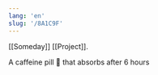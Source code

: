 ```yaml
---
lang: 'en'
slug: '/8A1C9F'
---
```


[[Someday]] [[Project]].

A caffeine pill 💊 that absorbs after 6 hours
